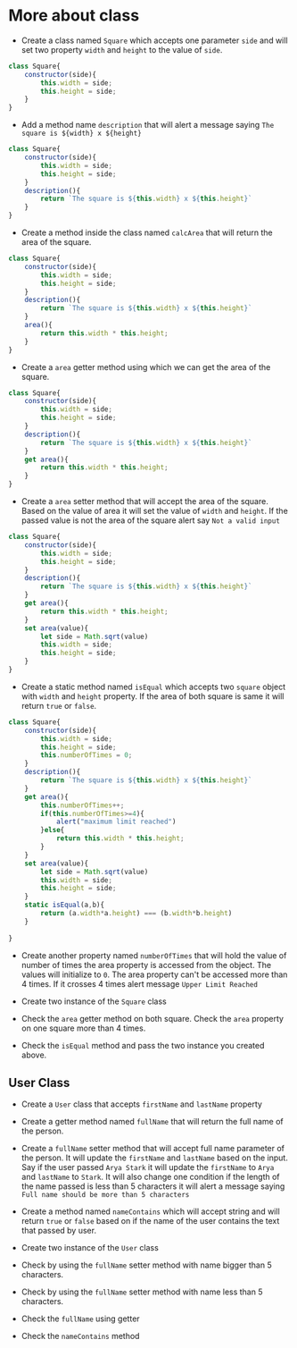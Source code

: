 # More about class

- Create a class named `Square` which accepts one parameter `side` and will set two property `width` and `height` to the value of `side`.
```js
class Square{
    constructor(side){
        this.width = side;
        this.height = side;
    }
}

```
- Add a method name `description` that will alert a message saying `The square is ${width} x ${height}`
```js
class Square{
    constructor(side){
        this.width = side;
        this.height = side;
    }
    description(){
        return `The square is ${this.width} x ${this.height}`
    }
}

```
- Create a method inside the class named `calcArea` that will return the area of the square.
```js
class Square{
    constructor(side){
        this.width = side;
        this.height = side;
    }
    description(){
        return `The square is ${this.width} x ${this.height}`
    }
    area(){
        return this.width * this.height;
    }
}

```
- Create a `area` getter method using which we can get the area of the square.
```js
class Square{
    constructor(side){
        this.width = side;
        this.height = side;
    }
    description(){
        return `The square is ${this.width} x ${this.height}`
    }
    get area(){
        return this.width * this.height;
    }
}

```
- Create a `area` setter method that will accept the area of the square. Based on the value of area it will set the value of `width` and `height`. If the passed value is not the area of the square alert say `Not a valid input`
```js
class Square{
    constructor(side){
        this.width = side;
        this.height = side;
    }
    description(){
        return `The square is ${this.width} x ${this.height}`
    }
    get area(){
        return this.width * this.height;
    }
    set area(value){
        let side = Math.sqrt(value)
        this.width = side;
        this.height = side;
    }
}

```
- Create a static method named `isEqual` which accepts two `square` object with `width` and `height` property. If the area of both square is same it will return `true` or `false`.
```js
class Square{
    constructor(side){
        this.width = side;
        this.height = side;
        this.numberOfTimes = 0;
    }
    description(){
        return `The square is ${this.width} x ${this.height}`
    }
    get area(){
        this.numberOfTimes++;
        if(this.numberOfTimes>=4){
            alert("maximum limit reached")
        }else{
            return this.width * this.height;
        }
    }
    set area(value){
        let side = Math.sqrt(value)
        this.width = side;
        this.height = side;
    }
    static isEqual(a,b){
        return (a.width*a.height) === (b.width*b.height)
    }
    
}

```
- Create another property named `numberOfTimes` that will hold the value of number of times the area property is accessed from the object. The values will initialize to `0`. The area property can't be accessed more than 4 times. If it crosses 4 times alert message `Upper Limit Reached`

- Create two instance of the `Square` class

- Check the `area` getter method on both square. Check the `area` property on one square more than 4 times.

- Check the `isEqual` method and pass the two instance you created above.

## User Class

- Create a `User` class that accepts `firstName` and `lastName` property

- Create a getter method named `fullName` that will return the full name of the person.

- Create a `fullName` setter method that will accept full name parameter of the person. It will update the `firstName` and `lastName` based on the input. Say if the user passed `Arya Stark` it will update the `firstName` to `Arya` and `lastName` to `Stark`. It will also change one condition if the length of the name passed is less than 5 characters it will alert a message saying `Full name should be more than 5 characters`

- Create a method named `nameContains` which will accept string and will return `true` or `false` based on if the name of the user contains the text that passed by user.

- Create two instance of the `User` class

- Check by using the `fullName` setter method with name bigger than 5 characters.

- Check by using the `fullName` setter method with name less than 5 characters.

- Check the `fullName` using getter

- Check the `nameContains` method

